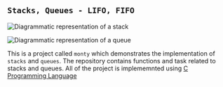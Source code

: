 ## `Stacks, Queues - LIFO, FIFO`

![Diagrammatic representation of a stack](https://www.researchgate.net/publication/33052027/figure/fig1/AS:309900174479363@1450897367436/The-class-diagram-of-the-Stack-model.png)

![Diagrammatic representation of a queue](http://1.bp.blogspot.com/-nW4YcqeSns8/T4cLGijxWcI/AAAAAAAAAL4/ddIf4qFoYgE/s1600/queue+block+diagram.bmp.jpg)

This is a project called `monty` which demonstrates the implementation of `stacks` and `queues`. The repository contains functions and task related to stacks and queues. All of the project is implememnted using [C Programming Language](https://en.wikipedia.org/wiki/C_(programming_language))
